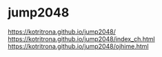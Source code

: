 # jump2048

https://kotritrona.github.io/jump2048/
https://kotritrona.github.io/jump2048/index_ch.html
https://kotritrona.github.io/jump2048/ojhime.html

